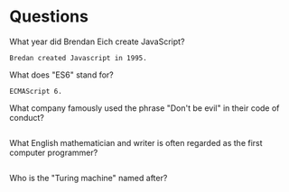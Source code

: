 # Questions

What year did Brendan Eich create JavaScript?

```
Bredan created Javascript in 1995.
```

What does "ES6" stand for?

```
ECMAScript 6.
```

What company famously used the phrase "Don't be evil" in their code of conduct?

```

```

What English mathematician and writer is often regarded as the first computer programmer?

```

```

Who is the "Turing machine" named after?

```

```
